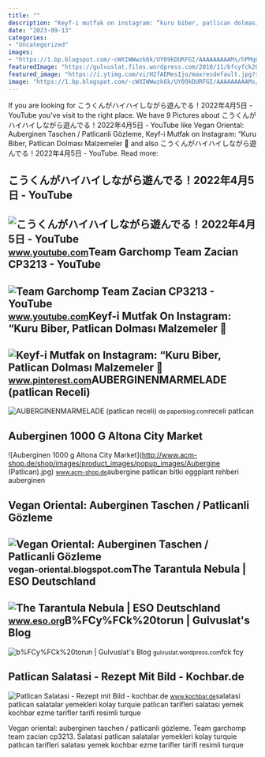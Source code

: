 ```yaml
---
title: ""
description: "Keyf-i mutfak on instagram: “kuru biber, patlican dolması malzemeler 📌"
date: "2023-09-13"
categories:
- "Uncategorized"
images:
- "https://1.bp.blogspot.com/-cWXIWWwzk6k/UY09kDURFGI/AAAAAAAAAMs/hPMq0Wg-Sxs/s1600/Titel+Patlican-Gözleme.jpg"
featuredImage: "https://gulvuslat.files.wordpress.com/2010/11/bfcyfck20torun.jpg"
featured_image: "https://i.ytimg.com/vi/H2fAEMesIjo/maxresdefault.jpg?sqp=-oaymwEmCIAKENAF8quKqQMa8AEB-AH-CYAC0AWKAgwIABABGGUgXyhTMA8=&amp;rs=AOn4CLCJYSghky0o-ilndxvg6fCYAda1ug"
image: "https://1.bp.blogspot.com/-cWXIWWwzk6k/UY09kDURFGI/AAAAAAAAAMs/hPMq0Wg-Sxs/s1600/Titel+Patlican-Gözleme.jpg"
---
```


If you are looking for こうくんがハイハイしながら遊んでる！2022年4月5日 - YouTube you've visit to the right place. We have 9 Pictures about こうくんがハイハイしながら遊んでる！2022年4月5日 - YouTube like Vegan Oriental: Auberginen Taschen / Patlicanli Gözleme, Keyf-i Mutfak on Instagram: “Kuru Biber, Patlican Dolması Malzemeler 📌 and also こうくんがハイハイしながら遊んでる！2022年4月5日 - YouTube. Read more:

こうくんがハイハイしながら遊んでる！2022年4月5日 - YouTube
-------------------------------------

 ![こうくんがハイハイしながら遊んでる！2022年4月5日 - YouTube](https://i.ytimg.com/vi/H2fAEMesIjo/maxresdefault.jpg?sqp=-oaymwEmCIAKENAF8quKqQMa8AEB-AH-CYAC0AWKAgwIABABGGUgXyhTMA8=&rs=AOn4CLCJYSghky0o-ilndxvg6fCYAda1ug) <small>www.youtube.com</small>Team Garchomp Team Zacian CP3213 - YouTube
------------------------------------------

 ![Team Garchomp Team Zacian CP3213 - YouTube](https://i.ytimg.com/vi/HYLCwcE-Dgc/maxres2.jpg?sqp=-oaymwEoCIAKENAF8quKqQMcGADwAQH4AYwCgALgA4oCDAgAEAEYRSBHKGUwDw==&rs=AOn4CLC_ulBvmvqa2cf2uT56Qfk3FCYaDA) <small>www.youtube.com</small>Keyf-i Mutfak On Instagram: “Kuru Biber, Patlican Dolması Malzemeler 📌
----------------------------------------------------------------------

 ![Keyf-i Mutfak on Instagram: “Kuru Biber, Patlican Dolması Malzemeler 📌](https://i.pinimg.com/originals/55/b9/0d/55b90d07d212f4199de94094e7a9a2e8.jpg) <small>www.pinterest.com</small>AUBERGINENMARMELADE (patlican Receli)
-------------------------------------

 ![AUBERGINENMARMELADE (patlican receli)](https://m3.paperblog.com/i/22/220581/auberginenmarmelade-patlican-receli-L-AWaFyr.jpeg) <small>de.paperblog.com</small>receli patlican

Auberginen 1000 G Altona City Market
------------------------------------

 ![Auberginen 1000 g Altona City Market](http://www.acm-shop.de/shop/images/product_images/popup_images/Aubergine (Patlican).jpg) <small>www.acm-shop.de</small>aubergine patlican bitki eggplant rehberi auberginen

Vegan Oriental: Auberginen Taschen / Patlicanli Gözleme
-------------------------------------------------------

 ![Vegan Oriental: Auberginen Taschen / Patlicanli Gözleme](https://1.bp.blogspot.com/-cWXIWWwzk6k/UY09kDURFGI/AAAAAAAAAMs/hPMq0Wg-Sxs/s1600/Titel+Patlican-Gözleme.jpg) <small>vegan-oriental.blogspot.com</small>The Tarantula Nebula | ESO Deutschland
--------------------------------------

 ![The Tarantula Nebula | ESO Deutschland](http://cdn.eso.org/images/screen/tarantula.jpg) <small>www.eso.org</small>B%FCy%FCk%20torun | Gulvuslat's Blog
------------------------------------

 ![b%FCy%FCk%20torun | Gulvuslat's Blog](https://gulvuslat.files.wordpress.com/2010/11/bfcyfck20torun.jpg) <small>gulvuslat.wordpress.com</small>fck fcy

Patlican Salatasi - Rezept Mit Bild - Kochbar.de
------------------------------------------------

 ![Patlican Salatasi - Rezept mit Bild - kochbar.de](https://ais.kochbar.de/kbrezept/140409_447130/1500x1500/patlican-salatasi-rezept.jpg) <small>www.kochbar.de</small>salatasi patlican salatalar yemekleri kolay turquie patlıcan tarifleri salatası yemek kochbar ezme tarifler tarifi resimli turque

Vegan oriental: auberginen taschen / patlicanli gözleme. Team garchomp team zacian cp3213. Salatasi patlican salatalar yemekleri kolay turquie patlıcan tarifleri salatası yemek kochbar ezme tarifler tarifi resimli turque

